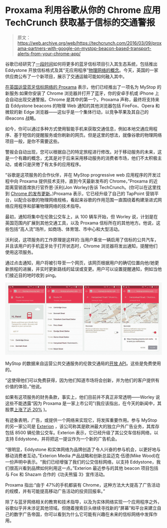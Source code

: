 # Proxama 利用谷歌从你的 Chrome 应用 TechCrunch 获取基于信标的交通警报

> 原文：<https://web.archive.org/web/https://techcrunch.com/2016/03/09/proxama-partners-with-google-on-mystop-beacon-based-transport-alerts-from-your-chrome-app/>

谷歌已经研究了[一段时间](https://web.archive.org/web/20221208005542/https://beta.techcrunch.com/2015/07/14/google-introduces-open-format-and-developer-tools-for-bluetooth-le-beacons/)如何将更多的蓝牙信标项目引入其生态系统，包括推出 Eddystone 开放信标格式及其“无应用程序”[物理网络的概念](https://web.archive.org/web/20221208005542/https://beta.techcrunch.com/2014/10/02/google-the-physical-web/)。今天，英国的一家供应商公布了一个新项目，展示了交通运输可能如何融入其中。

[在英国运营蓝牙信标网络的 Proxama](https://web.archive.org/web/20221208005542/http://www.proxama.com/) 表示，他们已经推出了一项名为 MyStop 的新服务:如果你安装了 Chrome 浏览器并打开了蓝牙，你的安卓手机或 iPhone 上会自动出现交通警报。Chrome 是其中的第一个。Proxama 声称，最终将支持来自 Eddystone beacons 的物理 Web 通知的其他浏览器包括 FireFox、Opera 和微软的新 Edge 浏览器——这似乎是一个集体行动，以竞争苹果及其自己的 iBeacons 战略。

如今，你可以通过多种方式使用智能手机来获取交通信息，例如本地交通应用程序、基于短信的提醒服务或你刷新的网页。但是这里的想法，就像谷歌的物理网络项目一般，是你不需要这些。

警报会自动出现，您可以根据自己的特定旅程进行修改。对于移动服务的未来，这是一个有趣的概念，尤其是对于后来采用移动服务的消费者市场，他们不太积极主动，或者只是厌倦了有太多的应用程序。

“谷歌是这项服务的合作伙伴，并在 MyStop progressive web 应用程序的开发过程中向 Proxama 提供技术支持，直到今天最新发布的 Chrome，”Proxama 的近距离营销首席执行官乔恩·沃利(Jon Worley)告诉 TechCrunch。(你可以在这里找到 [Chrome 的发布更新](https://web.archive.org/web/20221208005542/http://googlechromereleases.blogspot.co.uk/)。)Proxama 表示，它已经升级了自己的 TapPoint 营销平台，以配合谷歌的物理网络规格，看起来谷歌的作用范围一直围绕着构建渐进式网络应用程序和部署物理网络的技术指导。

最初，通知将集中在伦敦公交车上，从 100 辆车开始，但 Worley 说，计划是在英国范围内扩展到其他交通工具，以及 Proxama 信标所在的其他地方。他说，这些包括“高人流”场所，如商场、体育馆、市中心和大型活动。

沃利说，这项服务的工作原理是这样的:当用户乘坐一辆启用了信标的公共汽车，并且该用户的手机蓝牙处于打开状态时，Chrome 浏览器将发出通知，提醒他们使用这项服务。

通过点击通知，用户将被引导至一个网页，该网页根据用户的确切位置向他/她更新旅程的进展，并实时更新路线的延误或变更。用户可以设置提醒通知，例如当他们接近目的地时收到 ping。

![MyStop_Proxama](img/678f311bc538c768411ce4904492ab8b.png)

MyStop 的数据来自运营公共交通服务的伦敦交通局的[开放 API](https://web.archive.org/web/20221208005542/https://tfl.gov.uk/info-for/open-data-users/)。这些是免费使用的。

“这使得他们可以免费获得，因为他们知道市场将会创新，并为他们的客户提供有价值的体验，”他说。

如果有这项服务的财务条款，事实上，他们目前并不真正非常透明——Worley 说这些不能透露“因为 Proxama 是一家上市公司”(我应该指出，在今天的新闻中，其股票[上涨了近 20%](https://web.archive.org/web/20221208005542/http://www.google.com/finance?q=LON%3APROX&ei=ODDgVpmPItKKUtWioLgN) )。

有迹象表明，广告，或提供一个网络来实现它，将发挥重要作用。参与 MyStop 的另一家公司是 [Exterion](https://web.archive.org/web/20221208005542/http://www.exterionmedia.com/) ，该公司称其是欧洲最大的独立户外广告业务，其库存包括 8500 辆伦敦公交车。Exterion 表示，它已经升级了其公交车信标网络，以支持 Eddystone，并将把这一提议作为一个新的广告机会。

“很明显，Eddystone 和实体网络为品牌创造了令人兴奋的参与机会，以更好地与移动消费者互动，”Exterion Media 产品战略和创新总监迈克·伍德(Mike Wood)在一份声明中表示。“我们已经增强了我们的公交信标网络，以支持 Eddystone，我们很高兴看到品牌如何利用这一点。”Exterion 最近参与的其他 beacon 项目包括与 Fox 和 Shazam 合作的《功夫熊猫 3》宣传活动。

Proxama 指出:“由于 47%的手机都装有 Chrome，这种方法大大提高了广告活动的规模，并有可能提高移动广告活动的投资回报率。”

除了与蓝牙网络相关的教育和技术指导，以及为实体网络实现一个应用程序之外，谷歌似乎并未涉足其他领域。但随着搜索巨头继续寻找新的“屏幕”和平台来建立自己的数字广告帝国，你可以看到为什么它可能有兴趣在未来的信标网络中发挥作用。